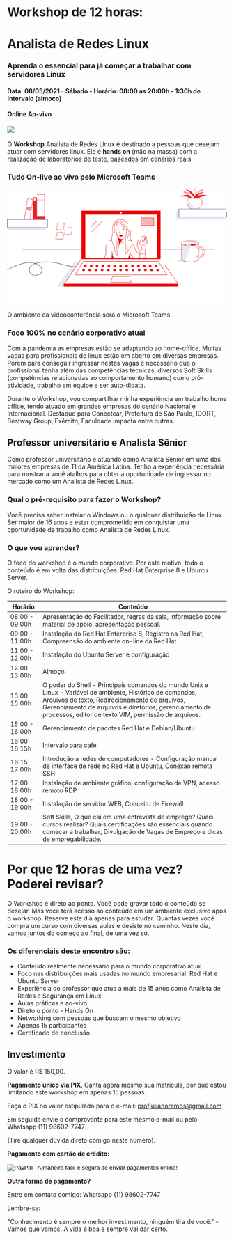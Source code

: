 # Workshop de 12 horas:  

# Analista de Redes Linux

### Aprenda o essencial para já começar a trabalhar com servidores Linux

#### Data: 08/05/2021 - Sábado - Horário: 08:00 as 20:00h - 1:30h de Intervalo (almoço)

#### Online Ao-vivo



![](/home/juliano/Documents/GitHub/profjulianoramos.github.io/images/RHEL-helloworld.png)



O **Workshop** Analista de Redes Linux é destinado a pessoas que desejam atuar com servidores linux. Ele é **hands on** (mão na massa) com a realização de laboratórios de teste, baseados em cenários reais.

### Tudo On-live ao vivo pelo Microsoft Teams

![](images/laptop.png)

O ambiente da videoconferência será o Microsoft Teams. 

### Foco 100% no cenário corporativo atual

Com a pandemia as empresas estão se adaptando ao home-office. Muitas vagas para profissionais de linux estão em aberto em diversas empresas. Porém para conseguir ingressar nestas vagas é necessário que o profissional tenha além das competências técnicas, diversos Soft Skills (competências relacionadas ao comportamento humano) como pró-atividade, trabalho em equipe e ser auto-didata. 

Durante o Workshop, vou compartilhar minha experiência em trabalho home office, tendo atuado em grandes empresas do cenário Nacional e Internacional. Destaque para Conectcar, Prefeitura de São Paulo, IDORT, Bestway Group, Exército, Faculdade Impacta entre outras. 

## Professor universitário e Analista Sênior

Como professor universitário e atuando como Analista Sênior em uma das maiores empresas de TI da América Latina. Tenho a experiência necessária para mostrar a você atalhos para obter a oportunidade de ingressar no mercado como um Analista de Redes Linux. 

### Qual o pré-requisito para fazer o Workshop?

Você precisa saber instalar o Windows ou o qualquer distribuição de Linux. Ser maior de 16 anos e estar comprometido em conquistar uma oportunidade de trabalho como Analista de Redes Linux. 

### O que vou aprender?

O foco do workshop é o mundo corporativo. Por este motivo, todo o conteúdo é em volta das distribuições: Red Hat Enterprise 8 e Ubuntu Server. 

O roteiro do Workshop:

| Horário        | Conteúdo                                                     |
| -------------- | ------------------------------------------------------------ |
| 08:00 - 09:00h | Apresentação do Facilitador, regras da sala, informação sobre material de apoio, apresentação pessoal. |
| 09:00 - 11:00h | Instalação do Red Hat Enterprise 8, Registro na Red Hat, Compreensão do ambiente on-line da Red Hat |
| 11:00 - 12:00h | Instalação do Ubuntu Server e configuração                   |
| 12:00 - 13:00h | Almoço                                                       |
| 13:00 - 15:00h | O poder do Shell - Principais comandos do mundo Unix e Linux - Variável de ambiente, Histórico de comandos, Arquivos de texto, Redirecionamento de arquivos, Gerenciamento de arquivos e diretórios, gerenciamento de processos, editor de texto VIM, permissão de arquivos. |
| 15:00 - 16:00h | Gerenciamento de pacotes Red Hat e Debian/Ubuntu             |
| 16:00 - 16:15h | Intervalo para café                                          |
| 16:15 - 17:00h | Introdução a redes de computadores - Configuração manual de interface de rede no Red Hat e Ubuntu, Conexão remota SSH |
| 17:00 - 18:00h | Instalação de ambiente gráfico, configuração de VPN, acesso remoto RDP |
| 18:00 - 19:00h | Instalação de servidor WEB, Conceito de Firewall             |
| 19:00 - 20:00h | Soft Skills, O que cai em uma entrevista de emprego? Quais cursos realizar? Quais certificações são essenciais quando começar a trabalhar, Divulgação de Vagas de Emprego e dicas de empregabilidade. |

# Por que 12 horas de uma vez? Poderei revisar?

O Workshop é direto ao ponto. Você pode gravar todo o conteúdo se desejar. Mas você terá acesso ao conteúdo em um ambiente exclusivo após o workshop. Reserve este dia apenas para estudar. Quantas vezes você compra um curso com diversas aulas e desiste no caminho. Neste dia, vamos juntos do começo ao final, de uma vez só.



### Os diferenciais deste encontro são:

- Conteúdo realmente necessário para o mundo corporativo atual
- Foco nas distribuições mais usadas no mundo empresarial: Red Hat e Ubuntu Server
- Experiência do professor que atua a mais de 15 anos como Analista de Redes e Segurança em Linux 
- Aulas práticas e ao-vivo
- Direto o ponto - Hands On
- Networking com pessoas que buscam o mesmo objetivo
- Apenas 15 participantes
- Certificado de conclusão 



## Investimento 

O valor é R$ 150,00. 

**Pagamento único via PIX**. Ganta agora mesmo sua matrícula, por que estou limitando este workshop em apenas 15 pessoas. 

Faça o PIX no valor estipulado para o e-mail: profjulianoramos@gmail.com 

Em seguida envie o comprovante para este mesmo e-mail ou pelo Whatsapp  (11) 98602-7747 

(Tire qualquer dúvida direto comigo neste número).

**Pagamento com cartão de crédito:** 

<form action="https://www.paypal.com/cgi-bin/webscr" method="post" target="_top">
<input type="hidden" name="cmd" value="_s-xclick">
<input type="hidden" name="hosted_button_id" value="7FAPB5F8Q7VSE">
<input type="image" src="https://www.paypalobjects.com/pt_BR/BR/i/btn/btn_buynowCC_LG.gif" border="0" name="submit" alt="PayPal - A maneira fácil e segura de enviar pagamentos online!">
<img alt="" border="0" src="https://www.paypalobjects.com/pt_BR/i/scr/pixel.gif" width="1" height="1">
</form>

**Outra forma de pagamento?**

Entre em contato comigo: Whatsapp  (11) 98602-7747 

Lembre-se: 

"Conhecimento é sempre o melhor investimento, ninguém tira de você." - Vamos que vamos, A vida é boa e sempre vai dar certo.

